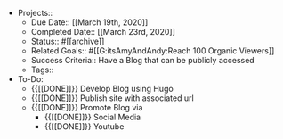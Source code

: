 - Projects::
    - Due Date:: [[March 19th, 2020]]
    - Completed Date:: [[March 23rd, 2020]]
    - Status:: #[[archive]]
    - Related Goals:: #[[G:itsAmyAndAndy:Reach 100 Organic Viewers]]
    - Success Criteria:: Have a Blog that can be publicly accessed
    - Tags::
- To-Do:
    - {{[[DONE]]}} Develop Blog using Hugo
    - {{[[DONE]]}} Publish site with associated url
    - {{[[DONE]]}} Promote Blog via 
        - {{[[DONE]]}} Social Media
        - {{[[DONE]]}} Youtube
